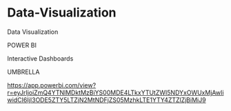 # Data-Visualization

Data Visualization

POWER BI

Interactive Dashboards

UMBRELLA

https://app.powerbi.com/view?r=eyJrIjoiZmQ4YTNlMDktMzBiYS00MDE4LTkxYTUtZWI5NDYxOWUxMjAwIiwidCI6IjI3ODE5ZTY5LTZjN2MtNDFjZS05MzhkLTE1YTY4ZTZlZjBiMiJ9

